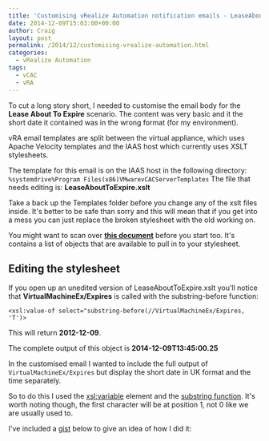 ```yaml
---
title: 'Customising vRealize Automation notification emails - LeaseAboutToExpire.xslt'
date: 2014-12-09T15:03:00+00:00
author: Craig
layout: post
permalink: /2014/12/customising-vrealize-automation.html
categories:
  - vRealize Automation
tags:
  - vCAC
  - vRA
---
```

To cut a long story short, I needed to customise the email body for the **Lease About To Expire** scenario. The content was very basic and it the short date it contained was in the wrong format (for my environment).

vRA email templates are split between the virtual appliance, which uses Apache Velocity templates and the IAAS host which currently uses XSLT stylesheets.

<!--more-->

The template for this email is on the IAAS host in the following directory:
`%systemdrive%Program Files(x86)VMwarevCACServerTemplates`
The file that needs editing is: **LeaseAboutToExpire.xslt**

Take a back up the Templates folder before you change any of the xslt files inside. It's better to be safe than sorry and this will mean that if you get into a mess you can just replace the broken stylesheet with the old working on.

You might want to scan over **[this document](http://pubs.vmware.com/vCAC-61/index.jsp?topic=%2Fcom.vmware.vcac.system.administration.doc%2FGUID-DAB61D8B-797F-4CF4-B55D-0C47A2DF2EF5.html)** before you start too. It's contains a list of objects that are available to pull in to your stylesheet.

## Editing the stylesheet

If you open up an unedited version of LeaseAboutToExpire.xslt you'll notice that **VirtualMachineEx/Expires** is called with the substring-before function:

```
<xsl:value-of select="substring-before(//VirtualMachineEx/Expires, 'T')>
```

This will return **2012-12-09**.

The complete output of this object is **2014-12-09T13:45:00.25**

In the customised email I wanted to include the full output of `VirtualMachineEx/Expires` but display the short date in UK format and the time separately.

So to do this I used the [<xsl:variable>](http://www.w3schools.com/xsl/el_variable.asp) element and the [substring function](http://www.xsltfunctions.com/xsl/fn_substring.html). It's worth noting though, the first character will be at position 1, not 0 like we are usually used to.

I've included a [gist](https://gist.github.com/chelnak/7d92a75161f817d72dd4") below to give an idea of how I did it:

<script src="https://gist.github.com/chelnak/7d92a75161f817d72dd4.js"></script>
